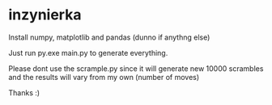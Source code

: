 # inzynierka
Install numpy, matplotlib and pandas (dunno if anythng else)

Just run py.exe main.py to generate everything.

Please dont use the scrample.py since it will generate new 10000 scrambles and the results will vary from my own (number of moves)


Thanks :)
